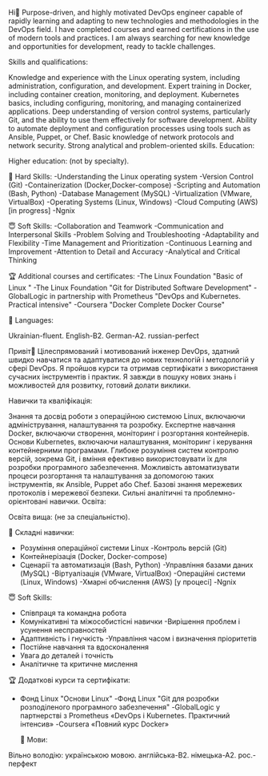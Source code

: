 Hi👋
Purpose-driven, and highly motivated DevOps engineer capable of rapidly learning and adapting to new technologies and methodologies in the DevOps field. I have completed courses and earned certifications in the use of modern tools and practices. I am always searching for new knowledge and opportunities for development, ready to tackle challenges. 

Skills and qualifications:

Knowledge and experience with the Linux operating system, including administration, configuration, and development. Expert training in Docker, including container creation, monitoring, and deployment. Kubernetes basics, including configuring, monitoring, and managing containerized applications. Deep understanding of version control systems, particularly Git, and the ability to use them effectively for software development. Ability to automate deployment and configuration processes using tools such as Ansible, Puppet, or Chef. Basic knowledge of network protocols and network security. Strong analytical and problem-oriented skills. Education:

Higher education: (not by specialty).

  💪 Hard Skills:
 -Understanding the Linux operating system
 -Version Control (Git)
 -Containerization (Docker,Docker-compose)
 -Scripting and Automation (Bash, Python)
 -Database Management (MySQL)
 -Virtualization (VMware, VirtualBox)
 -Operating Systems (Linux, Windows)
 -Cloud Computing (AWS) [in progress]
 -Ngnix

  😇 Soft Skills:
 -Collaboration and Teamwork
 -Communication and Interpersonal Skills
 -Problem Solving and Troubleshooting
 -Adaptability and Flexibility
 -Time Management and Prioritization
 -Continuous Learning and Improvement
 -Attention to Detail and Accuracy
 -Analytical and Critical Thinking
 
 

 🏆 Additional courses and certificates:
-The Linux Foundation "Basic of Linux "
-The Linux Foundation "Git for Distributed Software Development"
-GlobalLogic in partnership with Prometheus "DevOps and Kubernetes. Practical intensive"
-Coursera "Docker Complete Docker Course"


 👋 Languages:

Ukrainian-fluent. English-B2. German-A2. russian-perfect




Привіт👋
Цілеспрямований і мотивований інженер DevOps, здатний швидко навчатися та адаптуватися до нових технологій і методологій у сфері DevOps. Я пройшов курси та отримав сертифікати з використання сучасних інструментів і практик. Я завжди в пошуку нових знань і можливостей для розвитку, готовий долати виклики.

Навички та кваліфікація:

Знання та досвід роботи з операційною системою Linux, включаючи адміністрування, налаштування та розробку. Експертне навчання Docker, включаючи створення, моніторинг і розгортання контейнерів. Основи Kubernetes, включаючи налаштування, моніторинг і керування контейнерними програмами. Глибоке розуміння систем контролю версій, зокрема Git, і вміння ефективно використовувати їх для розробки програмного забезпечення. Можливість автоматизувати процеси розгортання та налаштування за допомогою таких інструментів, як Ansible, Puppet або Chef. Базові знання мережевих протоколів і мережевої безпеки. Сильні аналітичні та проблемно-орієнтовані навички. Освіта:

Освіта вища: (не за спеціальністю).

   💪 Складні навички:
  - Розуміння операційної системи Linux
  -Контроль версій (Git)
  - Контейнерізація (Docker, Docker-compose)
  - Сценарії та автоматизація (Bash, Python)
  -Управління базами даних (MySQL)
  -Віртуалізація (VMware, VirtualBox)
  -Операційні системи (Linux, Windows)
  -Хмарні обчислення (AWS) [у процесі]
  -Ngnix

   😇 Soft Skills:
  - Співпраця та командна робота
  - Комунікативні та міжособистісні навички
  -Вирішення проблем і усунення несправностей
  - Адаптивність і гнучкість
  -Управління часом і визначення пріоритетів
  - Постійне навчання та вдосконалення
  - Увага до деталей і точність
  - Аналітичне та критичне мислення
 
 

  🏆 Додаткові курси та сертифікати:
- Фонд Linux "Основи Linux"
-Фонд Linux "Git для розробки розподіленого програмного забезпечення"
-GlobalLogic у партнерстві з Prometheus «DevOps і Kubernetes. Практичний інтенсив»
-Coursera «Повний курс Docker»


  👋 Мови:

Вільно володію: українською мовою. англійська-В2. німецька-А2. рос.-перфект





